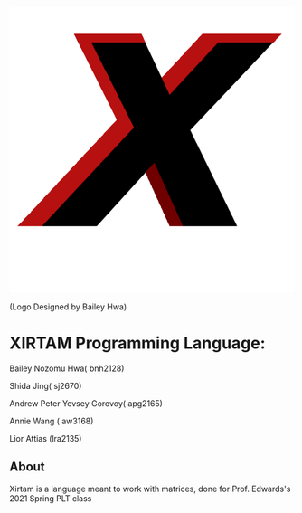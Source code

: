 ![alt text](bin/xirtamLogo.png)

(Logo Designed by Bailey Hwa)

# XIRTAM Programming Language:


Bailey Nozomu Hwa( bnh2128)

Shida Jing( sj2670) 

Andrew Peter Yevsey Gorovoy( apg2165) 

Annie Wang ( aw3168) 

Lior Attias (lra2135) 

## About

Xirtam is a language meant to work with matrices, done for Prof. Edwards's 2021 Spring PLT class